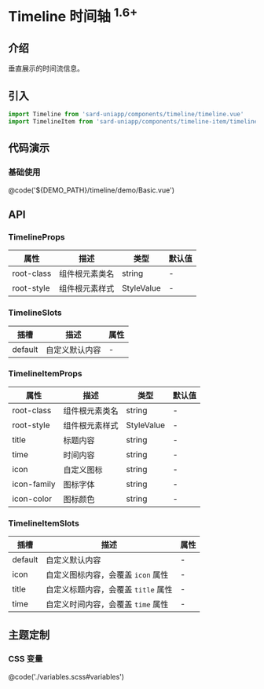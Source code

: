 # Timeline 时间轴 <sup>1.6+</sup>

## 介绍

垂直展示的时间流信息。

## 引入

```ts
import Timeline from 'sard-uniapp/components/timeline/timeline.vue'
import TimelineItem from 'sard-uniapp/components/timeline-item/timeline-item.vue'
```

## 代码演示

### 基础使用

@code('${DEMO_PATH}/timeline/demo/Basic.vue')

## API

### TimelineProps

| 属性       | 描述           | 类型       | 默认值 |
| ---------- | -------------- | ---------- | ------ |
| root-class | 组件根元素类名 | string     | -      |
| root-style | 组件根元素样式 | StyleValue | -      |

### TimelineSlots

| 插槽    | 描述           | 属性 |
| ------- | -------------- | ---- |
| default | 自定义默认内容 | -    |

### TimelineItemProps

| 属性        | 描述           | 类型       | 默认值 |
| ----------- | -------------- | ---------- | ------ |
| root-class  | 组件根元素类名 | string     | -      |
| root-style  | 组件根元素样式 | StyleValue | -      |
| title       | 标题内容       | string     | -      |
| time        | 时间内容       | string     | -      |
| icon        | 自定义图标     | string     | -      |
| icon-family | 图标字体       | string     | -      |
| icon-color  | 图标颜色       | string     | -      |

### TimelineItemSlots

| 插槽    | 描述                                | 属性 |
| ------- | ----------------------------------- | ---- |
| default | 自定义默认内容                      | -    |
| icon    | 自定义图标内容，会覆盖 `icon` 属性  | -    |
| title   | 自定义标题内容，会覆盖 `title` 属性 | -    |
| time    | 自定义时间内容，会覆盖 `time` 属性  | -    |

## 主题定制

### CSS 变量

@code('./variables.scss#variables')
